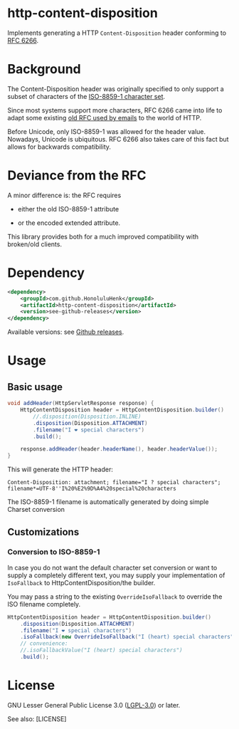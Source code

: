 # http-content-disposition

Implements generating a HTTP  `Content-Disposition` header conforming to [RFC 6266](https://tools.ietf.org/html/rfc6266).



# Background

The Content-Disposition header was originally specified to only support a subset of characters of the [ISO-8859-1 character set](https://de.wikipedia.org/wiki/ISO_8859-1).

Since most systems support more characters, RFC 6266 came into life to adapt some existing [old RFC used by emails](https://tools.ietf.org/html/rfc2183) to the world of HTTP.

Before Unicode, only ISO-8859-1 was allowed for the header value. Nowadays, Unicode is ubiquitous. RFC 6266 also takes care of this fact but allows for backwards compatibility.



# Deviance from the RFC

A minor difference is: the RFC requires 

* either the old ISO-8859-1 attribute

 * or the encoded extended attribute.

This library provides both for a much improved compatibility with broken/old clients.



# Dependency

```xml
<dependency>
	<groupId>com.github.HonoluluHenk</groupId>
	<artifactId>http-content-disposition</artifactId>
	<version>see-github-releases</version>
</dependency>
```

Available versions: see [Github releases](https://github.com/HonoluluHenk/http-content-disposition/releases).


# Usage

## Basic usage

```java
void addHeader(HttpServletResponse response) {
    HttpContentDisposition header = HttpContentDisposition.builder()
        //.disposition(Disposition.INLINE)
        .disposition(Disposition.ATTACHMENT)
        .filename("I ❤ special characters")
        .build();

    response.addHeader(header.headerName(), header.headerValue());
}
```

This will generate the HTTP header:

`Content-Disposition: attachment; filename="I ? special characters"; filename*=UTF-8''I%20%E2%9D%A4%20special%20characters`



The ISO-8859-1 filename is automatically generated by doing simple Charset conversion



## Customizations

### Conversion to ISO-8859-1

In case you do not want the default character set conversion or want to supply a completely different text, you may supply your implementation of `IsoFallback` to HttpContentDisposition/the builder.

You may pass a string to the existing `OverrideIsoFallback` to override the ISO filename completely.



```java
HttpContentDisposition header = HttpContentDisposition.builder()
    .disposition(Disposition.ATTACHMENT)
    .filename("I ❤ special characters")
    .isoFallback(new OverrideIsoFallback("I (heart) special characters"))
    // convenience:
    //.isoFallbackValue("I (heart) special characters")
    .build();

```



# License

GNU Lesser General Public License 3.0 ([LGPL-3.0](http://www.gnu.org/licenses/lgpl-3.0.html)) or later.

See also: [LICENSE]
